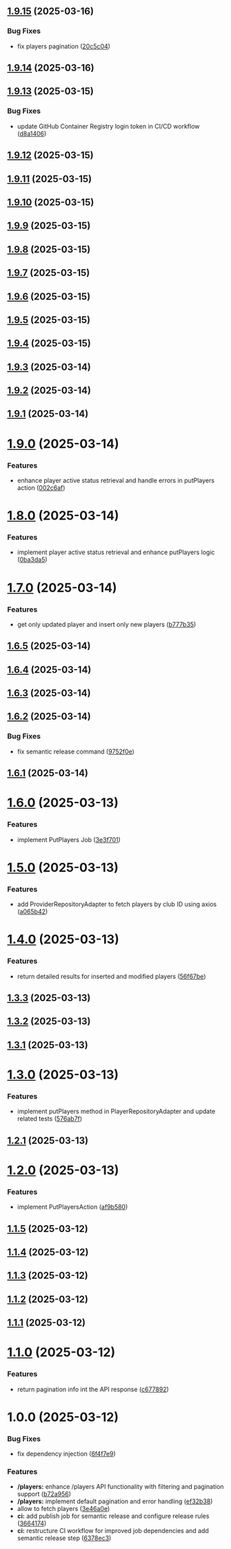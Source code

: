 ## [1.9.15](https://github.com/devclay92/players_exercise/compare/v1.9.14...v1.9.15) (2025-03-16)


### Bug Fixes

* fix players pagination ([20c5c04](https://github.com/devclay92/players_exercise/commit/20c5c04cc7bd50e5ab736009aa0d39f548cd1fd1))

## [1.9.14](https://github.com/devclay92/players_exercise/compare/v1.9.13...v1.9.14) (2025-03-16)

## [1.9.13](https://github.com/devclay92/players_exercise/compare/v1.9.12...v1.9.13) (2025-03-15)


### Bug Fixes

* update GitHub Container Registry login token in CI/CD workflow ([d8a1406](https://github.com/devclay92/players_exercise/commit/d8a14061e8a40959796515457343f3056aebc32a))

## [1.9.12](https://github.com/devclay92/players_exercise/compare/v1.9.11...v1.9.12) (2025-03-15)

## [1.9.11](https://github.com/devclay92/players_exercise/compare/v1.9.10...v1.9.11) (2025-03-15)

## [1.9.10](https://github.com/devclay92/players_exercise/compare/v1.9.9...v1.9.10) (2025-03-15)

## [1.9.9](https://github.com/devclay92/players_exercise/compare/v1.9.8...v1.9.9) (2025-03-15)

## [1.9.8](https://github.com/devclay92/players_exercise/compare/v1.9.7...v1.9.8) (2025-03-15)

## [1.9.7](https://github.com/devclay92/players_exercise/compare/v1.9.6...v1.9.7) (2025-03-15)

## [1.9.6](https://github.com/devclay92/players_exercise/compare/v1.9.5...v1.9.6) (2025-03-15)

## [1.9.5](https://github.com/devclay92/players_exercise/compare/v1.9.4...v1.9.5) (2025-03-15)

## [1.9.4](https://github.com/devclay92/players_exercise/compare/v1.9.3...v1.9.4) (2025-03-15)

## [1.9.3](https://github.com/devclay92/players_exercise/compare/v1.9.2...v1.9.3) (2025-03-14)

## [1.9.2](https://github.com/devclay92/players_exercise/compare/v1.9.1...v1.9.2) (2025-03-14)

## [1.9.1](https://github.com/devclay92/players_exercise/compare/v1.9.0...v1.9.1) (2025-03-14)

# [1.9.0](https://github.com/devclay92/players_exercise/compare/v1.8.0...v1.9.0) (2025-03-14)


### Features

* enhance player active status retrieval and handle errors in putPlayers action ([002c6af](https://github.com/devclay92/players_exercise/commit/002c6af076eb5edd088765b13894177e5c349f5c))

# [1.8.0](https://github.com/devclay92/players_exercise/compare/v1.7.0...v1.8.0) (2025-03-14)


### Features

* implement player active status retrieval and enhance putPlayers logic ([0ba3da5](https://github.com/devclay92/players_exercise/commit/0ba3da5808a14c77a95258d27ac3fb38af18469c))

# [1.7.0](https://github.com/devclay92/players_exercise/compare/v1.6.5...v1.7.0) (2025-03-14)


### Features

* get only updated player and insert only new players ([b777b35](https://github.com/devclay92/players_exercise/commit/b777b354824ad7172b755a419d3e31b67e36f0d4))

## [1.6.5](https://github.com/devclay92/players_exercise/compare/v1.6.4...v1.6.5) (2025-03-14)

## [1.6.4](https://github.com/devclay92/players_exercise/compare/v1.6.3...v1.6.4) (2025-03-14)

## [1.6.3](https://github.com/devclay92/players_exercise/compare/v1.6.2...v1.6.3) (2025-03-14)

## [1.6.2](https://github.com/devclay92/players_exercise/compare/v1.6.1...v1.6.2) (2025-03-14)


### Bug Fixes

* fix semantic release command ([9752f0e](https://github.com/devclay92/players_exercise/commit/9752f0eca04f3ffc51c4518b6850581267e994db))

## [1.6.1](https://github.com/devclay92/players_exercise/compare/v1.6.0...v1.6.1) (2025-03-14)

# [1.6.0](https://github.com/devclay92/players_exercise/compare/v1.5.0...v1.6.0) (2025-03-13)


### Features

* implement PutPlayers Job ([3e3f701](https://github.com/devclay92/players_exercise/commit/3e3f701cc76dbabdff035c8deee81815f5fea707))

# [1.5.0](https://github.com/devclay92/players_exercise/compare/v1.4.0...v1.5.0) (2025-03-13)


### Features

* add ProviderRepositoryAdapter to fetch players by club ID using axios ([a065b42](https://github.com/devclay92/players_exercise/commit/a065b4251957ec4e117cd77dde3264cbd74d2ebd))

# [1.4.0](https://github.com/devclay92/players_exercise/compare/v1.3.3...v1.4.0) (2025-03-13)


### Features

* return detailed results for inserted and modified players ([56f67be](https://github.com/devclay92/players_exercise/commit/56f67be4b4412b999047587895389f49f768c3fb))

## [1.3.3](https://github.com/devclay92/players_exercise/compare/v1.3.2...v1.3.3) (2025-03-13)

## [1.3.2](https://github.com/devclay92/players_exercise/compare/v1.3.1...v1.3.2) (2025-03-13)

## [1.3.1](https://github.com/devclay92/players_exercise/compare/v1.3.0...v1.3.1) (2025-03-13)

# [1.3.0](https://github.com/devclay92/players_exercise/compare/v1.2.1...v1.3.0) (2025-03-13)


### Features

* implement putPlayers method in PlayerRepositoryAdapter and update related tests ([576ab7f](https://github.com/devclay92/players_exercise/commit/576ab7f75cfe56701bfbc1ff99f5a400813f0774))

## [1.2.1](https://github.com/devclay92/players_exercise/compare/v1.2.0...v1.2.1) (2025-03-13)

# [1.2.0](https://github.com/devclay92/players_exercise/compare/v1.1.5...v1.2.0) (2025-03-13)


### Features

* implement PutPlayersAction ([af9b580](https://github.com/devclay92/players_exercise/commit/af9b5804f701003ee2d94cb082915574ede89d87))

## [1.1.5](https://github.com/devclay92/players_exercise/compare/v1.1.4...v1.1.5) (2025-03-12)

## [1.1.4](https://github.com/devclay92/players_exercise/compare/v1.1.3...v1.1.4) (2025-03-12)

## [1.1.3](https://github.com/devclay92/players_exercise/compare/v1.1.2...v1.1.3) (2025-03-12)

## [1.1.2](https://github.com/devclay92/players_exercise/compare/v1.1.1...v1.1.2) (2025-03-12)

## [1.1.1](https://github.com/devclay92/players_exercise/compare/v1.1.0...v1.1.1) (2025-03-12)

# [1.1.0](https://github.com/devclay92/players_exercise/compare/v1.0.0...v1.1.0) (2025-03-12)


### Features

* return pagination info int the API response ([c677892](https://github.com/devclay92/players_exercise/commit/c677892e715ceada291b2059a011105e2cd235da))

# 1.0.0 (2025-03-12)


### Bug Fixes

* fix dependency injection ([6f4f7e9](https://github.com/devclay92/players_exercise/commit/6f4f7e9e0442192891db0139e8fb8f44b7c05c38))


### Features

* **/players:** enhance /players API functionality with filtering and pagination support ([b72a956](https://github.com/devclay92/players_exercise/commit/b72a9564415fbaabb2fb2b921dbc58904e107412))
* **/players:** implement default pagination and error handling ([ef32b38](https://github.com/devclay92/players_exercise/commit/ef32b380760fbb2f5b6e221014f0138deb509ff1))
* allow to fetch players ([3e46a0e](https://github.com/devclay92/players_exercise/commit/3e46a0eaa3f3c7ac4c82e4d5d512d2fbed42267d))
* **ci:** add publish job for semantic release and configure release rules ([3664174](https://github.com/devclay92/players_exercise/commit/366417447db578ff412dc31e27ea058ebda46780))
* **ci:** restructure CI workflow for improved job dependencies and add semantic release step ([6378ec3](https://github.com/devclay92/players_exercise/commit/6378ec3c637b5b012a5c8b01efa8bf568de065de))
